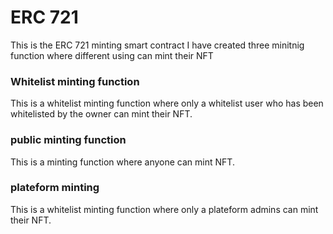 
# ERC 721 

 This is the ERC 721 minting smart contract I have created three minitnig function where different using can mint their NFT

 
### Whitelist minting function
This is a whitelist minting function where only a whitelist user who has been whitelisted by the owner can mint their NFT.


### public minting function
This is a minting function where anyone can mint NFT.

### plateform minting 
This is a whitelist minting function where only a plateform admins can mint their NFT.
